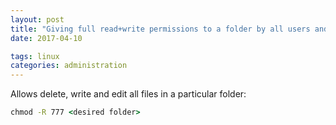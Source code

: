 ```yaml
---
layout: post
title: "Giving full read+write permissions to a folder by all users and apps"
date: 2017-04-10

tags: linux
categories: administration
---
```

Allows delete, write and edit all files in a particular folder:
```bat
chmod -R 777 <desired folder>
```